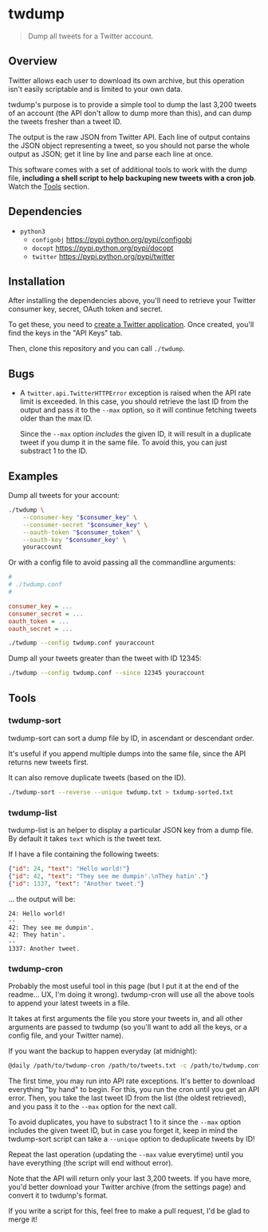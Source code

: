 twdump
======

> Dump all tweets for a Twitter account.

Overview
--------

Twitter allows each user to download its own archive, but this operation
isn't easily scriptable and is limited to your own data.

twdump's purpose is to provide a simple tool to dump the last
3,200 tweets of an account (the API don't allow to dump more than this),
and can dump the tweets fresher than a tweet ID.

The output is the raw JSON from Twitter API. Each line of output contains
the JSON object representing a tweet, so you should not parse the whole
output as JSON; get it line by line and parse each line at once.

This software comes with a set of additional tools to work with the dump
file, **including a shell script to help backuping new tweets with a cron
job**. Watch the [Tools](#tools) section.

Dependencies
------------

* `python3`
  * `configobj` <https://pypi.python.org/pypi/configobj>
  * `docopt` <https://pypi.python.org/pypi/docopt>
  * `twitter` <https://pypi.python.org/pypi/twitter>

Installation
------------

After installing the dependencies above, you'll need to retrieve your
Twitter consumer key, secret, OAuth token and secret.

To get these, you need to [create a Twitter application][twapp].
Once created, you'll find the keys in the "API Keys" tab.

Then, clone this repository and you can call `./twdump`.

[twapp]: https://apps.twitter.com/app/new

Bugs
----

* A `twitter.api.TwitterHTTPError` exception is raised when the API rate
  limit is exceeded. In this case, you should retrieve the last ID from the
  output and pass it to the `--max` option, so it will continue fetching
  tweets older than the max ID.

  Since the `--max` option *includes* the given ID, it will result in a
  duplicate tweet if you dump it in the same file. To avoid this, you
  can just substract 1 to the ID.

Examples
--------

Dump all tweets for your account:

```sh
./twdump \
    --consumer-key "$consumer_key" \
    --consumer-secret "$consumer_key" \
    --oauth-token "$consumer_token" \
    --oauth-key "$consumer_key" \
    youraccount
```

Or with a config file to avoid passing all the commandline arguments:

```ini
#
# ./twdump.conf
#

consumer_key = ...
consumer_secret = ...
oauth_token = ...
oauth_secret = ...
```

```sh
./twdump --config twdump.conf youraccount
```

Dump all your tweets greater than the tweet with ID 12345:

```sh
./twdump --config twdump.conf --since 12345 youraccount
```

Tools
-----

### twdump-sort

twdump-sort can sort a dump file by ID, in ascendant or descendant order.

It's useful if you append multiple dumps into the same file, since the API
returns new tweets first.

It can also remove duplicate tweets (based on the ID).

```sh
./twdump-sort --reverse --unique twdump.txt > txdump-sorted.txt
```

### twdump-list

twdump-list is an helper to display a particular JSON key from a dump
file. By default it takes `text` which is the tweet text.

If I have a file containing the following tweets:

```json
{"id": 24, "text": "Hello world!"}
{"id": 42, "text": "They see me dumpin'.\nThey hatin'."}
{"id": 1337, "text": "Another tweet."}
```

... the output will be:

```
24: Hello world!
--
42: They see me dumpin'.
42: They hatin'.
--
1337: Another tweet.
```

### twdump-cron

Probably the most useful tool in this page (but I put it at the end of the
readme... UX, I'm doing it wrong). twdump-cron will use all the above
tools to append your latest tweets in a file.

It takes at first arguments the file you store your tweets in, and all
other arguments are passed to twdump (so you'll want to add all the
keys, or a config file, and your Twitter name).

If you want the backup to happen everyday (at midnight):

```sh
@daily /path/to/twdump-cron /path/to/tweets.txt -c /path/to/twdump.conf youraccount
```

The first time, you may run into API rate exceptions. It's better to
download everything "by hand" to begin. For this, you run the cron until
you get an API error. Then, you take the last tweet ID from the list
(the oldest retrieved), and you pass it to the `--max` option for the
next call.

To avoid duplicates, you have to substract 1 to it since the `--max` option
includes the given tweet ID, but in case you forget it, keep in mind the
twdump-sort script can take a `--unique` option to deduplicate tweets
by ID!

Repeat the last operation (updating the `--max` value everytime) until
you have everything (the script will end without error).

Note that the API will return only your last 3,200 tweets. If you have more,
you'd better download your Twitter archive (from the settings page) and
convert it to twdump's format.

If you write a script for this, feel free to make a pull request, I'd be
glad to merge it!
